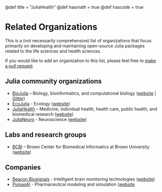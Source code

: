 @def title = "JuliaHealth"
@def hasmath = true
@def hascode = true

# Related Organizations

This is a (not necessarily comprehensive) list of organizations that focus primarily on developing and maintaining open-source Julia packages related to the life sciences and health sciences.

If you would like to add an organization to this list, please feel free to [make a pull request](https://github.com/JuliaHealth/juliahealth.github.io/blob/dev/{{fd_rpath}}).

## Julia community organizations

* [BioJulia](https://github.com/BioJulia) – Biology, bioinformatics, and computational biology ([website](https://biojulia.net) | [Gitter](https://gitter.im/BioJulia/home))
* [EcoJulia](https://github.com/EcoJulia) - Ecology ([website](https://ecojulia.github.io))
* [JuliaHealth](https://github.com/JuliaHealth) – Medicine, individual health, health care, public health, and biomedical research ([website](https://juliahealth.org))
* [JuliaNeuro](https://github.com/JuliaNeuro) - Neuroscience ([website](https://julianeuro.github.io))

## Labs and research groups

* [BCBI](https://github.com/bcbi) – Brown Center for Biomedical Informatics at Brown University ([website](https://brown.edu/go/bcbi))

## Companies

* [Beacon Biosignals](https://github.com/beacon-biosignals) -  Intelligent brain monitoring technologies ([website](https://beacon.bio))
* [PumasAI](https://github.com/PumasAI) - Pharmaceutical modeling and simulation ([website](https://pumas.ai)
